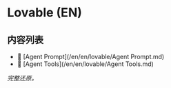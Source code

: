 # Lovable (EN)

## 内容列表

- 📄 [Agent Prompt](/en/en/lovable/Agent Prompt.md)
- 📄 [Agent Tools](/en/en/lovable/Agent Tools.md)


*完整还原。*